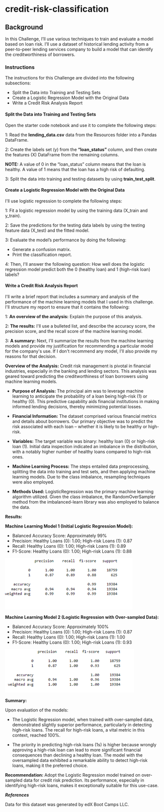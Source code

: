 # credit-risk-classification

## Background
In this Challenge, I’ll use various techniques to train and evaluate a model based on loan risk. I’ll use a dataset of historical lending activity from a peer-to-peer lending services company to build a model that can identify the creditworthiness of borrowers.

### Instructions
The instructions for this Challenge are divided into the following subsections:

- Split the Data into Training and Testing Sets
- Create a Logistic Regression Model with the Original Data
- Write a Credit Risk Analysis Report

#### Split the Data into Training and Testing Sets
Open the starter code notebook and use it to complete the following steps:

1: Read the **lending_data.csv** data from the Resources folder into a Pandas DataFrame.

2: Create the labels set (y) from the **“loan_status”** column, and then create the features (X) DataFrame from the remaining columns.

**NOTE:** A value of 0 in the “loan_status” column means that the loan is healthy. A value of 1 means that the loan has a high risk of defaulting.

3: Split the data into training and testing datasets by using **train_test_split**.

#### Create a Logistic Regression Model with the Original Data
I'll use logistic regression to complete the following steps:

1: Fit a logistic regression model by using the training data (X_train and y_train).

2: Save the predictions for the testing data labels by using the testing feature data (X_test) and the fitted model.

3: Evaluate the model’s performance by doing the following:

  - Generate a confusion matrix.
  - Print the classification report.

4: Then, I'll answer the following question: How well does the logistic regression model predict both the 0 (healthy loan) and 1 (high-risk loan) labels?

#### Write a Credit Risk Analysis Report
I'll write a brief report that includes a summary and analysis of the performance of the machine learning models that I used in this challenge.
I'll structure my report to ensure that it contains the following:

1: **An overview of the analysis:** Explain the purpose of this analysis.

2: **The results:** I'll use a bulleted list, and describe the accuracy score, the precision score, and the recall score of the machine learning model.

3: **A summary:** Next, I'll summarize the results from the machine learning models and provide my justification for recommending a particular model for the company's use. If I don't recommend any model, I'll also provide my reasons for that decision.

**Overview of the Analysis:**
Credit risk management is pivotal in financial industries, especially in the banking and lending sectors. This analysis was geared toward predicting the creditworthiness of loan borrowers using machine learning models.

- **Purpose of Analysis:**
The principal aim was to leverage machine learning to anticipate the probability of a loan being high-risk (1) or healthy (0). This predictive capability aids financial institutions in making informed lending decisions, thereby minimizing potential losses.

- **Financial Information:**
The dataset comprised various financial metrics and details about borrowers. Our primary objective was to predict the risk associated with each loan – whether it is likely to be healthy or high-risk.

- **Variables:**
The target variable was binary: healthy loan (0) or high-risk loan (1). Initial data inspection indicated an imbalance in the distribution, with a notably higher number of healthy loans compared to high-risk ones.

- **Machine Learning Process:**
The steps entailed data preprocessing, splitting the data into training and test sets, and then applying machine learning models. Due to the class imbalance, resampling techniques were also employed.

- **Methods Used:**
LogisticRegression was the primary machine learning algorithm utilized. Given the class imbalance, the RandomOverSampler method from the imbalanced-learn library was also employed to balance the data.

**Results:**

**Machine Learning Model 1 (Initial Logistic Regression Model):**
- Balanced Accuracy Score: Approximately 99%
- Precision: Healthy Loans (0): 1.00; High-risk Loans (1): 0.87
- Recall: Healthy Loans (0): 1.00; High-risk Loans (1): 0.89
- F1-Score: Healthy Loans (0): 1.00; High-risk Loans (1): 0.88

![](Images/main_report.PNG)
  
**Machine Learning Model 2 (Logistic Regression with Over-sampled Data):**
- Balanced Accuracy Score: Approximately 100%
- Precision: Healthy Loans (0): 1.00; High-risk Loans (1): 0.87
- Recall: Healthy Loans (0): 1.00; High-risk Loans (1): 1.00
- F1-Score: Healthy Loans (0): 1.00; High-risk Loans (1): 0.93

![](Images/resampled_report.PNG)
  
**Summary:**

Upon evaluation of the models:

- The Logistic Regression model, when trained with over-sampled data, demonstrated slightly superior performance, particularly in detecting high-risk loans. The recall for high-risk loans, a vital metric in this context, reached 100%.

- The priority in predicting high-risk loans (1s) is higher because wrongly approving a high-risk loan can lead to more significant financial consequences than declining a healthy loan. The model with the oversampled data exhibited a remarkable ability to detect high-risk loans, making it the preferred choice.

**Recommendation:**
Adopt the Logistic Regression model trained on over-sampled data for credit risk prediction. Its performance, especially in identifying high-risk loans, makes it exceptionally suitable for this use-case.

***References***

Data for this dataset was generated by edX Boot Camps LLC.
